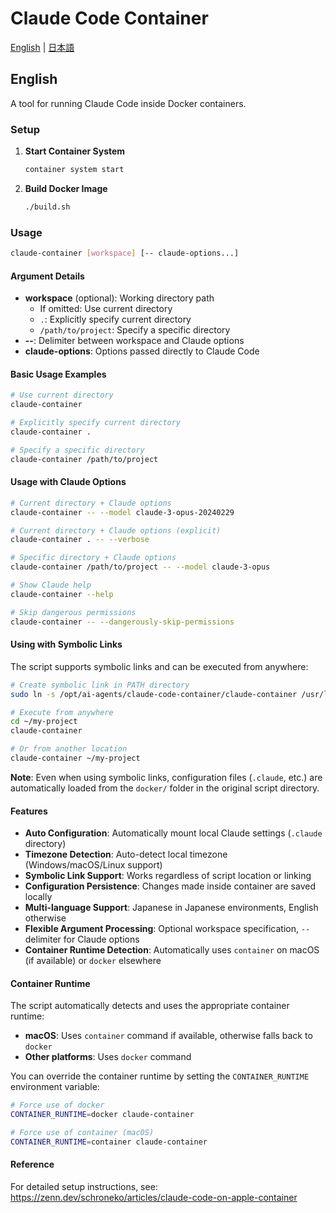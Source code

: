 # Claude Code Container

[English](#english) | [日本語](README_ja.md)

## English

A tool for running Claude Code inside Docker containers.

### Setup

1. **Start Container System**
   ```bash
   container system start
   ```

2. **Build Docker Image**
   ```bash
   ./build.sh
   ```

### Usage

```bash
claude-container [workspace] [-- claude-options...]
```

#### Argument Details

- **workspace** (optional): Working directory path
  - If omitted: Use current directory
  - `.`: Explicitly specify current directory
  - `/path/to/project`: Specify a specific directory
- **--**: Delimiter between workspace and Claude options
- **claude-options**: Options passed directly to Claude Code

#### Basic Usage Examples

```bash
# Use current directory
claude-container

# Explicitly specify current directory
claude-container .

# Specify a specific directory
claude-container /path/to/project
```

#### Usage with Claude Options

```bash
# Current directory + Claude options
claude-container -- --model claude-3-opus-20240229

# Current directory + Claude options (explicit)
claude-container . -- --verbose

# Specific directory + Claude options
claude-container /path/to/project -- --model claude-3-opus

# Show Claude help
claude-container --help

# Skip dangerous permissions
claude-container -- --dangerously-skip-permissions
```

#### Using with Symbolic Links

The script supports symbolic links and can be executed from anywhere:

```bash
# Create symbolic link in PATH directory
sudo ln -s /opt/ai-agents/claude-code-container/claude-container /usr/local/bin/claude-container

# Execute from anywhere
cd ~/my-project
claude-container

# Or from another location
claude-container ~/my-project
```

**Note**: Even when using symbolic links, configuration files (`.claude`, etc.) are automatically loaded from the `docker/` folder in the original script directory.

#### Features

- **Auto Configuration**: Automatically mount local Claude settings (`.claude` directory)
- **Timezone Detection**: Auto-detect local timezone (Windows/macOS/Linux support)
- **Symbolic Link Support**: Works regardless of script location or linking
- **Configuration Persistence**: Changes made inside container are saved locally
- **Multi-language Support**: Japanese in Japanese environments, English otherwise
- **Flexible Argument Processing**: Optional workspace specification, `--` delimiter for Claude options
- **Container Runtime Detection**: Automatically uses `container` on macOS (if available) or `docker` elsewhere

#### Container Runtime

The script automatically detects and uses the appropriate container runtime:

- **macOS**: Uses `container` command if available, otherwise falls back to `docker`
- **Other platforms**: Uses `docker` command

You can override the container runtime by setting the `CONTAINER_RUNTIME` environment variable:

```bash
# Force use of docker
CONTAINER_RUNTIME=docker claude-container

# Force use of container (macOS)
CONTAINER_RUNTIME=container claude-container
```

#### Reference

For detailed setup instructions, see:
https://zenn.dev/schroneko/articles/claude-code-on-apple-container
